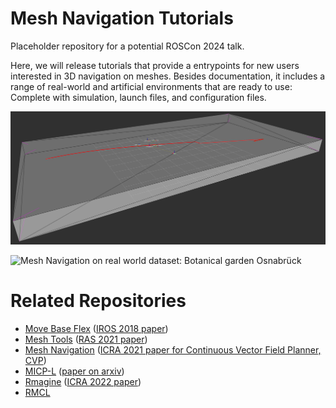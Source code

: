 # Mesh Navigation Tutorials
Placeholder repository for a potential ROSCon 2024 talk.

Here, we will release tutorials that provide a entrypoints for new users interested in 3D navigation on meshes.
Besides documentation, it includes a range of real-world and artificial environments that are ready to use: Complete with simulation, launch files, and configuration files.

![Mesh Navigation on simple tray dataset](docs/images/mesh_nav_on_tray.png "Mesh Navigation on simple tray dataset")

![Mesh Navigation on real world dataset: Botanical garden Osnabrück](docs/images/mesh_nav_on_botanical_garden.png "Mesh Navigation on real world dataset: Botanical garden Osnabrück")

# Related Repositories
- [Move Base Flex](https://github.com/magazino/move_base_flex) ([IROS 2018 paper](https://doi.org/10.1109/IROS.2018.8593829))
- [Mesh Tools](https://github.com/naturerobots/mesh_tools) ([RAS 2021 paper](https://doi.org/10.1016/j.robot.2020.103688))
- [Mesh Navigation](https://github.com/naturerobots/mesh_navigation) ([ICRA 2021 paper for Continuous Vector Field Planner, CVP](https://doi.org/10.1109/ICRA48506.2021.9560981))
- [MICP-L](https://github.com/uos/rmcl) ([paper on arxiv](https://arxiv.org/abs/2210.13904))
- [Rmagine](https://github.com/uos/rmagine) ([ICRA 2022 paper](https://doi.org/10.1109/ICRA48891.2023.10161388))
- [RMCL](https://github.com/uos/rmcl)
